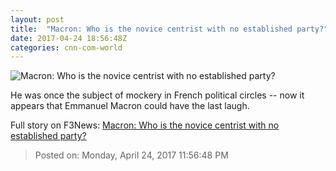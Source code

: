 ```yaml
---
layout: post
title:  "Macron: Who is the novice centrist with no established party?"
date: 2017-04-24 18:56:48Z
categories: cnn-com-world
---
```


![Macron: Who is the novice centrist with no established party?](http://i2.cdn.cnn.com/cnnnext/dam/assets/170202151816-macron-super-tease.jpg)

He was once the subject of mockery in French political circles -- now it appears that Emmanuel Macron could have the last laugh.


Full story on F3News: [Macron: Who is the novice centrist with no established party?](http://www.f3nws.com/n/AhVcEB)

> Posted on: Monday, April 24, 2017 11:56:48 PM
